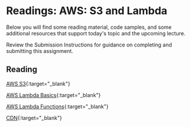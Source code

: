 # Readings: AWS: S3 and Lambda

Below you will find some reading material, code samples, and some additional resources that support today's topic and the upcoming lecture.

Review the Submission Instructions for guidance on completing and submitting this assignment.

## Reading

[AWS S3](https://aws.amazon.com/s3/){:target="_blank"}

<!-- Mix it up! Create the questions with pointed answers, fill in the blank, or opinion/open ended -->

[AWS Lambda Basics](https://www.serverless.com/aws-lambda){:target="_blank"}

<!-- Mix it up! Create the questions with pointed answers, fill in the blank, or opinion/open ended -->

[AWS Lambda Functions](https://aws.amazon.com/lambda/){:target="_blank"}

<!-- Mix it up! Create the questions with pointed answers, fill in the blank, or opinion/open ended -->

[CDN](https://cyberhoot.com/cybrary/content-delivery-network-cdn/){:target="_blank"}

<!-- Mix it up! Create the questions with pointed answers, fill in the blank, or opinion/open ended -->